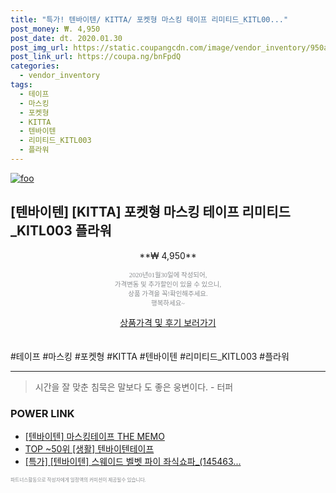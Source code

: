 ```yaml
--- 
title: "특가! 텐바이텐/ KITTA/ 포켓형 마스킹 테이프 리미티드_KITL00..." 
post_money: ₩. 4,950 
post_date: dt. 2020.01.30 
post_img_url: https://static.coupangcdn.com/image/vendor_inventory/950a/51979f1c831dbdf786f4c1e030ccaa6eb172ff5a2ff3ffe194313b97205e.jpg 
post_link_url: https://coupa.ng/bnFpdQ 
categories: 
  - vendor_inventory 
tags: 
  - 테이프 
  - 마스킹 
  - 포켓형 
  - KITTA 
  - 텐바이텐 
  - 리미티드_KITL003 
  - 플라워 
--- 
```

[![foo](https://static.coupangcdn.com/image/vendor_inventory/950a/51979f1c831dbdf786f4c1e030ccaa6eb172ff5a2ff3ffe194313b97205e.jpg)](https://coupa.ng/bnFpdQ) 

## [텐바이텐] [KITTA] 포켓형 마스킹 테이프 리미티드_KITL003 플라워 
<p style="text-align: center;">**₩ 4,950**</p> 
<p style="text-align: center;"><span style="color: #898c8f; font-family: Georgia,Times,serif; font-size: 0.75em;">2020년01월30일에 작성되어, <br>가격변동 및 추가할인이 있을 수 있으니,<br> 상품 가격을 꼭!확인해주세요.<br>행복하세요~</span> 
</p>	 
<div markdown="0" style="text-align: center;"><a href="https://coupa.ng/bnFpdQ" class="btn btn--success">상품가격 및 후기 보러가기</a></div> 
<br><br> 
  #테이프 #마스킹 #포켓형 #KITTA #텐바이텐 #리미티드_KITL003 #플라워 
<hr> 

> 시간을 잘 맞춘 침묵은 말보다 도 좋은 웅변이다. - 터퍼 


### POWER LINK

* <a href="https://blog.naver.com/sakai111/221785078165" target="_blank">[텐바이텐] 마스킹테이프 THE MEMO</a>
* <a href="https://blog.naver.com/fasyy4321/221784223649" target="_blank"> TOP ~50위 [생활] 텐바이텐테이프</a>
* <a href="https://blog.naver.com/an0733/221785777428" target="_blank">[특가] [텐바이텐] 스웨이드 벨벳 파이 좌식쇼파_(145463...</a>

<span style="color: #898c8f; font-family: Georgia,Times,serif; font-size: 0.55em;">파트너스활동으로 작성자에게 일정액의 커미션이 제공될수 있습니다.</span> 
